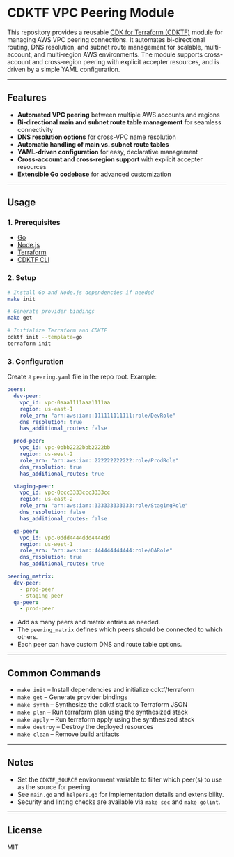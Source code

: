 # CDKTF VPC Peering Module

This repository provides a reusable [CDK for Terraform (CDKTF)](https://developer.hashicorp.com/terraform/cdktf) module for managing AWS VPC peering connections. It automates bi-directional routing, DNS resolution, and subnet route management for scalable, multi-account, and multi-region AWS environments. The module supports cross-account and cross-region peering with explicit accepter resources, and is driven by a simple YAML configuration.

---

## Features

- **Automated VPC peering** between multiple AWS accounts and regions
- **Bi-directional main and subnet route table management** for seamless connectivity
- **DNS resolution options** for cross-VPC name resolution
- **Automatic handling of main vs. subnet route tables**
- **YAML-driven configuration** for easy, declarative management
- **Cross-account and cross-region support** with explicit accepter resources
- **Extensible Go codebase** for advanced customization

---

## Usage

### 1. Prerequisites

- [Go](https://golang.org/)
- [Node.js](https://nodejs.org/)
- [Terraform](https://terraform.io/)
- [CDKTF CLI](https://developer.hashicorp.com/terraform/cdktf)

### 2. Setup

```sh
# Install Go and Node.js dependencies if needed
make init

# Generate provider bindings
make get

# Initialize Terraform and CDKTF
cdktf init --template=go
terraform init
```

### 3. Configuration

Create a `peering.yaml` file in the repo root. Example:

```yaml
peers:
  dev-peer:
    vpc_id: vpc-0aaa1111aaa1111aa
    region: us-east-1
    role_arn: "arn:aws:iam::111111111111:role/DevRole"
    dns_resolution: true
    has_additional_routes: false

  prod-peer:
    vpc_id: vpc-0bbb2222bbb2222bb
    region: us-west-2
    role_arn: "arn:aws:iam::222222222222:role/ProdRole"
    dns_resolution: true
    has_additional_routes: true

  staging-peer:
    vpc_id: vpc-0ccc3333ccc3333cc
    region: us-east-2
    role_arn: "arn:aws:iam::333333333333:role/StagingRole"
    dns_resolution: false
    has_additional_routes: false

  qa-peer:
    vpc_id: vpc-0ddd4444ddd4444dd
    region: us-west-1
    role_arn: "arn:aws:iam::444444444444:role/QARole"
    dns_resolution: true
    has_additional_routes: true

peering_matrix:
  dev-peer:
    - prod-peer
    - staging-peer
  qa-peer:
    - prod-peer
```

- Add as many peers and matrix entries as needed.
- The `peering_matrix` defines which peers should be connected to which others.
- Each peer can have custom DNS and route table options.

---

## Common Commands

- `make init`      – Install dependencies and initialize cdktf/terraform
- `make get`       – Generate provider bindings
- `make synth`     – Synthesize the cdktf stack to Terraform JSON
- `make plan`      – Run terraform plan using the synthesized stack
- `make apply`     – Run terraform apply using the synthesized stack
- `make destroy`   – Destroy the deployed resources
- `make clean`     – Remove build artifacts

---

## Notes

- Set the `CDKTF_SOURCE` environment variable to filter which peer(s) to use as the source for peering.
- See `main.go` and `helpers.go` for implementation details and extensibility.
- Security and linting checks are available via `make sec` and `make golint`.

---

## License

MIT
